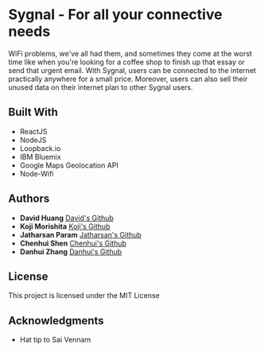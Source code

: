 # Sygnal - For all your connective needs

WiFi problems, we've all had them, and sometimes they come at the worst time like when you're looking for a coffee shop to finish up that essay or send that urgent email. With Sygnal, users can be connected to the internet practically anywhere for a small price. Moreover, users can also sell their unused data on their internet plan to other Sygnal users.

## Built With

* ReactJS
* NodeJS
* Loopback.io
* IBM Bluemix
* Google Maps Geolocation API
* Node-Wifi


## Authors

* **David Huang** [David's Github](https://github.com/nopawnintended)
* **Koji Morishita** [Koji's Github](https://github.com/koji0412)
* **Jatharsan Param** [Jatharsan's Github](https://github.com/jatparam)
* **Chenhui Shen** [Chenhui's Github](https://github.com/shen-chenhui)
* **Danhui Zhang** [Danhui's Github](https://github.com/danhuiZ)


## License

This project is licensed under the MIT License

## Acknowledgments

* Hat tip to Sai Vennam
